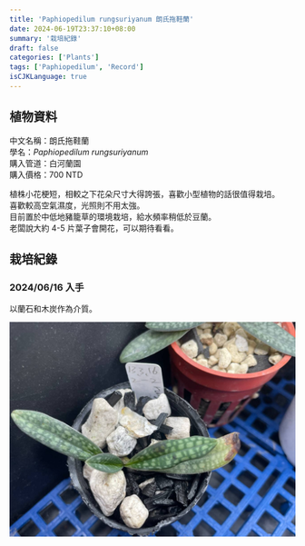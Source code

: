 ```yaml
---
title: 'Paphiopedilum rungsuriyanum 朗氏拖鞋蘭'
date: 2024-06-19T23:37:10+08:00
summary: '栽培紀錄'
draft: false
categories: ['Plants']
tags: ['Paphiopedilum', 'Record']
isCJKLanguage: true
---
```


## 植物資料

中文名稱：朗氏拖鞋蘭  
學名：*Paphiopedilum rungsuriyanum*  
購入管道：白河蘭園  
購入價格：700 NTD  

植株小花梗短，相較之下花朵尺寸大得誇張，喜歡小型植物的話很值得栽培。  
喜歡較高空氣濕度，光照則不用太強。  
目前置於中低地豬籠草的環境栽培，給水頻率稍低於豆蘭。  
老闆說大約 4-5 片葉子會開花，可以期待看看。  

## 栽培紀錄

### 2024/06/16 入手

以蘭石和木炭作為介質。  

![2024-06-16](./images/2024-06-16.jpg)
